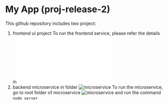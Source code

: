 # My App (proj-release-2)

This github repository includes two project:

1. frontend ui project
   To run the frontend service, please refer the details in ![README.md](/README.md)
2. backend microservice in folder ![microservice](/microservice)
   To run the microservice, go to root folder of microservice ![microservice](/microservice) and run the command `node server`
